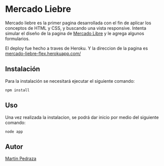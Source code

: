 # Mercado Liebre

Mercado liebre es la primer pagina desarrollada con el fin de aplicar los conceptos de HTML y CSS, y buscando una vista responsive. Intenta simular el diseño de la pagina de <a href="https://www.mercadolibre.com.ar/">Mercado Libre</a> y le agrega algunos formularios. 

El deploy fue hecho a traves de Heroku. Y la direccion de la pagina es <a href="https://mercado-liebre-flex.herokuapp.com/">mercado-liebre-flex.herokuapp.com/</a>

## Instalación

Para la instalación se necesitará ejecutar el siguiente comando:

```
npm install
```

## Uso
Una vez realizada la instalacion, se podrá dar inicio por medio del siguiente comando:
```
node app
```

## Autor
<a href="https://www.linkedin.com/in/martin-diego-pedraza/">Martin Pedraza</a>

